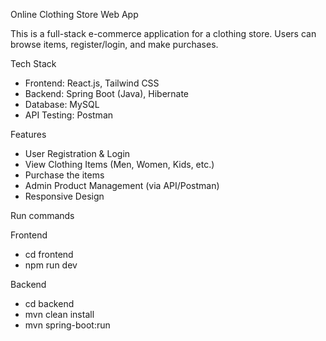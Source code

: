 Online Clothing Store Web App

This is a full-stack e-commerce application for a clothing store. Users can browse items, register/login, and make purchases.

Tech Stack

- Frontend: React.js, Tailwind CSS
- Backend: Spring Boot (Java), Hibernate
- Database: MySQL
- API Testing: Postman

Features

- User Registration & Login
- View Clothing Items (Men, Women, Kids, etc.)
- Purchase the items 
- Admin Product Management (via API/Postman)
- Responsive Design

Run commands 

Frontend
- cd frontend
- npm run dev

Backend
- cd backend
- mvn clean install
- mvn spring-boot:run